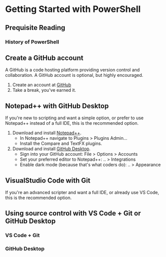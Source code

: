 # Getting Started with PowerShell

## Prequisite Reading

### History of PowerShell

## Create a GitHub account
A GitHub is a code hosting platform providing version control and collaboration. A GitHub account is optional, but highly encouraged.

1. Create an account at [GitHub](https://github.com/join)
2. Take a break, you've earned it.

## Notepad++ with GitHub Desktop
If you're new to scripting and want a simple option, or prefer to use Notepad++ instead of a full IDE, this is the recommended option.

1. Download and install [Notepad++](https://notepad-plus-plus.org/downloads/).
    * In Notepad++ navigate to Plugins > Plugins Admin...
    * Install the Compare and TextFX plugins.
2. Download and install [GitHub Desktop](https://desktop.github.com/).
    * Sign into your GitHub account: File > Options > Accounts
    * Set your preferred editor to Notepad++: .. > Integrations
    * Enable dark mode (because that's what coders do): .. > Appearance

## VisualStudio Code with Git
If you're an advanced scripter and want a full IDE, or already use VS Code, this is the recommended option.

## Using source control with VS Code + Git or GitHub Desktop

### VS Code + Git


### GitHub Desktop